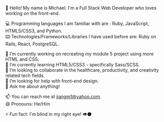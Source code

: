 👋 Hello! My name is Michael. I'm a Full Stack Web Developer who loves working on the front-end.

💻 Programming languages I am familiar with are : Ruby, JavaScript, HTML5/CSS3, and Python.</br>
⌨️ Technologies/Frameworks/Libraries I have used before are: Ruby on Rails, React, PostgreSQL.</br>

🔭 I’m currently working on recreating my module 5 project using more HTML and CSS.</br>
🌱 I’m currently learning HTML5/CSS3 - specifically Sass/SCSS.</br>
👯 I’m looking to collaborate in the healthcare, productivity, and creativity related tech fields. </br>
🤔 I’m looking for help with front-end design.</br>
💬 Ask me about anything! </br>

📫 You can reach me at jiangm1@yahoo.com. </br>
😄 Pronouns: He/Him

⚡ Fun fact: I'm blind in my right eye! 👁️⚫

<!--
**jiangmichael1/jiangmichael1** is a ✨ _special_ ✨ repository because its `README.md` (this file) appears on your GitHub profile.



-->
